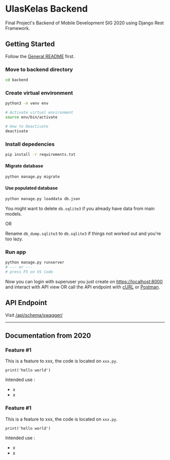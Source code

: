 # UlasKelas Backend

Final Project's Backend of Mobile Development SIG 2020 using Django Rest Framework.

## Getting Started

Follow the [General README](../README.md) first.

### Move to backend directory

```bash
cd backend
```

### Create virtual environment

```bash
python3 -m venv env

# Activate virtual environment
source env/bin/activate

# How to Deactivate
deactivate
```

### Install depedencies

```bash
pip install -r requirements.txt
```

#### Migrate database

```bash
python manage.py migrate
```

<!-- TODO: 
### Set up database from scratch
 -->

#### Use populated database

```bash
python manage.py loaddata db.json
```

You might want to delete `db.sqlite3` if you already have data from main models.

OR

Rename `db_dump.sqlite3` to `db.sqlite3` if things not worked out and you're too lazy.

### Run app

```bash
python manage.py runserver
# --- or ---
# press F5 on VS Code
```

Now you can login with superuser you just create on <https://localhost:8000> and interact with API view OR call the API endpoint with [cURL](https://curl.haxx.se/) or [Postman](https://www.postman.com/).

## API Endpoint

Visit [/api/schema/swagger/](http://127.0.0.1:8000/api/schema/swagger/)

-------
## Documentation from 2020

### Feature #1
This is a feature to xxx, the code is located on `xxx.py`. 
```
print('hello world')
```
Intended use :
- x
- x

### Feature #1
This is a feature to xxx, the code is located on `xxx.py`. 
```
print('hello world')
```
Intended use :
- x
- x